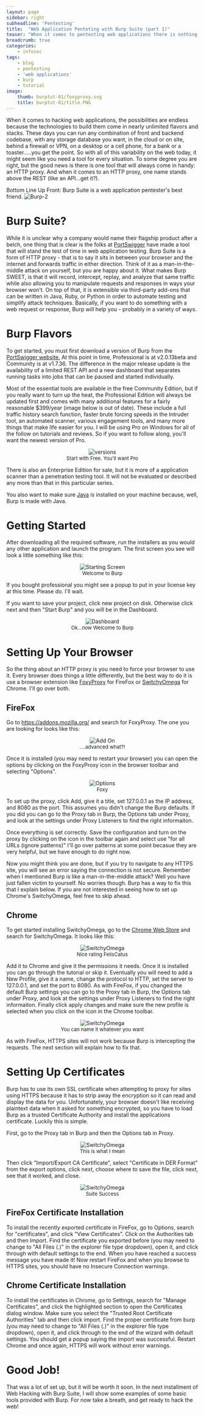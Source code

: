 ```yaml
---
layout: page
sidebar: right
subheadline: 'Pentesting'
title:  "Web Application Penteting with Burp Suite (part 1)"
teaser: "When it comes to pentesting web applications there is nothing quite like Burp Suite. Join me as we dig into Burp Suite with real world practice examples!"
breadcrumb: true
categories:
    - infosec
tags:
    - blog
    - pentesting
    - 'web applications'
    - burp
    - tutorial
image:
    thumb: burptut-01/foxyproxy.svg
    title: burptut-01/title.PNG
---
```

When it comes to hacking web applications, the possibilities are endless because the technologies to build them come in nearly unlimited flavors and stacks.  These days you can run any combination of front and backend codebase, with any storage database you want, in the cloud or on site, behind a firewall or VPN, on a desktop or a cell phone, for a bank or a toaster.....you get the point.  So with all of this variability on the web today, it might seem like you need a tool for every situation.  To some degree you are right, but the good news is there is one tool that will always come in handy: an HTTP proxy.  And when it comes to an HTTP proxy, one name stands above the REST (like an API...get it?).

Bottom Line Up Front: Burp Suite is a web application pentester's best friend.
![Burp-2](/images/burptut-01/Burp-2.png)
# Burp Suite?
While it is unclear why a company would name their flagship product after a belch, one thing that is clear is the folks at <a href=https://portswigger.net/burp>PortSwigger</a> have made a tool that will stand the test of time in web application testing.  Burp Suite is a form of HTTP proxy - that is to say it sits in between your browser and the internet and forwards traffic in either direction.  Think of it as a man-in-the-middle attack on yourself, but you are happy about it.
What makes Burp SWEET, is that it will record, intercept, replay, and analyze that same traffic while also allowing you to manipulate requests and responses in ways your browser won't.  On top of that, it is extensible via third-party add-ons that can be written in Java, Ruby, or Python in order to automate testing and simplify attack techniques.  Basically, if you want to do something with a web request or response, Burp will help you - probably in a variety of ways.
# Burp Flavors
To get started, you must first download a version of Burp from the <a href=https://portswigger.net/burp>PortSwigger website.</a>  At this point in time, Professional is at v2.0.13beta and Community is at v1.7.36.  The difference in the major release update is the availability of a limited REST API and a new dashboard that separates running tasks into jobs that can be paused and started individually.  

Most of the essential tools are available in the free Community Edition, but if you really want to turn up the heat, the Professional Edition will always be updated first and comes with many additional features for a fairly reasonable $399/year (image below is out of date).  These include a full traffic history search function, faster brute forcing speeds in the Intruder tool, an automated scanner, various engagement tools, and many more things that make life easier for you.  I will be using Pro on Windows for all of the follow on tutorials and reviews.  So if you want to follow along, you'll want the newest version of Pro.

<figure style="text-align:center; margin:1em">
<img src="/images/burptut-01/burpflavors.PNG" alt="versions">
<figcaption style="font-size:small;">
Start with Free.  You'll want Pro
</figcaption>
</figure>

There is also an Enterprise Edition for sale, but it is more of a application scanner than a penetration testing tool.  It will not be evaluated or described any more than that in this particular series.

You also want to make sure [Java](https://www.java.com/en/download/) is installed on your machine because, well, Burp is made with Java.
# Getting Started
After downloading all the required software, run the installers as you would any other application and launch the program.  The first screen you see will look a little something like this:

<figure style="text-align:center; margin:1em">
<img src="/images/burptut-01/burp1-1.PNG" alt="Starting Screen">
<figcaption style="font-size:small;">
Welcome to Burp
</figcaption>
</figure>

If you bought professional you might see a popup to put in your license key at this time.  Please do.  I'll wait.

If you want to save your project, click new project on disk.  Otherwise click next and then "Start Burp" and you will be in the Dashboard.

<figure style="text-align:center; margin:1em">
<img src="/images/burptut-01/burp2.PNG" alt="Dashboard">
<figcaption style="font-size:small;">
    Ok...<em>now</em> Welcome to Burp
</figcaption>
</figure>

# Setting Up Your Browser
So the thing about an HTTP proxy is you need to force your browser to use it.  Every browser does things a little differently, but the best way to do it is use a browser extension like <a href="https://addons.mozilla.org/en-US/firefox/addon/foxyproxy-standard/">FoxyProxy</a> for FireFox or <a href="https://chrome.google.com/webstore/detail/proxy-switchyomega/padekgcemlokbadohgkifijomclgjgif?hl=en">SwitchyOmega</a> for Chrome.  I'll go over both.
## FireFox
Go to https://addons.mozilla.org/ and search for FoxyProxy.  The one you are looking for looks like this: 

<figure style="text-align:center; margin:1em">
<img src="/images/burptut-01/foxyproxy.PNG" alt="Add On" style="max-width:200px">
<figcaption style="font-size:small;">
    ....advanced what?!
</figcaption>
</figure>

Once it is installed (you may need to restart your browser) you can open the options by clicking on the FoxyProxy icon in the browser toolbar and selecting "Options".

<figure style="text-align:center; margin:1em">
<img src="/images/burptut-01/foxyproxyoptions.PNG" alt="Options">
<figcaption style="font-size:small;">
    Foxy
</figcaption>
</figure>

To set up the proxy, click Add, give it a title, set 127.0.0.1 as the IP address, and 8080 as the port.  This assumes you didn't change the Burp defaults.  If you did you can go to the Proxy tab in Burp, the Options tab under Proxy, and look at the settings under Proxy Listeners to find the right informaiton.

Once everything is set correctly. Save the configuration and turn on the proxy by clicking on the icon in the toolbar again and select use "for all URLs (ignore patterns)"  I'll go over patterns at some point becasue they are very helpful, but we have enough to do right now.

Now you might think you are done, but if you try to navigate to any HTTPS site, you will see an error saying the connection is not secure.  Remember when I mentioned Burp is like a man-in-the-middle attack?  Well you have just fallen victim to yourself.  No worries though.  Burp has a way to fix this that I explain below.  If you are not interested in seeing how to set up Chrome's SwitchyOmega, feel free to skip ahead.

## Chrome
To get started installing SwitchyOmega, go to the <a href=https://chrome.google.com/webstore/category/extensions> Chrome Web Store</a> and search for SwitchyOmega.  It looks like this:

<figure style="text-align:center; margin:1em">
<img src="/images/burptut-01/so1.PNG" alt="SwitchyOmega">
<figcaption style="font-size:small;">
    Nice rating FelisCatus
</figcaption>
</figure>

Add it to Chrome and give it the permissions it needs.  Once it is installed you can go through the tutorial or skip it.  Eventually you will need to add a New Profile, give it a name, change the protocol to HTTP, set the server to 127.0.0.1, and  set the port to 8080.  As with FireFox, if you changed the default Burp settings you can go to the Proxy tab in Burp, the Options tab under Proxy, and look at the settings under Proxy Listeners to find the right informaiton.  Finally click apply changes and make sure the new profile is selected when you click on the icon in the Chrome toolbar.

<figure style="text-align:center; margin:1em">
<img src="/images/burptut-01/so2.PNG" alt="SwitchyOmega" style="max-height:200px">
<figcaption style="font-size:small;">
You can name it whatever you want
</figcaption>
</figure>

As with FireFox, HTTPS sites will not work because Burp is intercepting the requests.  The next section will explain how to fix that.

<h1>Setting Up Certificates</h1>
Burp has to use its own SSL certificate when attempting to proxy for sites using HTTPS because it has to strip away the encryption so it can read and display the data for you.  Unfortunately, your browser doesn't like receiving plaintext data when it asked for something encrypted, so you have to load Burp as a trusted Certificate Authority and install the applications certificate.  Luckily this is simple.

First, go to the Proxy tab in Burp and then the Options tab in Proxy.

<figure style="text-align:center; margin:1em">
<img src="/images/burptut-01/sslsetup1.PNG" alt="SwitchyOmega" style="max-width:400px">
<figcaption style="font-size:small;">
This is what I mean
</figcaption>
</figure>

Then click "Import/Export CA Certificate", select "Certificate in DER Format" from the export options, click next, choose where to save the file, click next, see that it worked, and close.

<figure style="text-align:center; margin:1em">
<img src="/images/burptut-01/sslsetup2.PNG" alt="SwitchyOmega" style="max-width:400px">
<figcaption style="font-size:small;">
Suite Success
</figcaption>
</figure>

## FireFox Certificate Installation
To install the recently exported certificate in FireFox, go to Options, search for "certificates", and click "View Certificates".   Click on the Authorities tab and then Import.  Find the certificate you exported before (you may need to change to "All Files (*.*)" in the explorer file type dropdown), open it, and click through with default settings to the end.  When you have reached a success message you have made it! Now restart FireFox and when you browse to HTTPS sites, you should have no Insecure Connection warnings.

## Chrome Certificate Installation
To install the certificates in Chrome, go to Settings, search for "Manage Certificates", and click the highlighted section to open the Certificates dialog window.  Make sure you select the "Trusted Root Certificate Authorities" tab and then click import.  Find the proper certificate from burp (you may need to change to "All Files (*.*)" in the explorer file type dropdown), open it, and click through to the end of the wizard with default settings.  You should get a popup saying the import was successful.  Restart Chrome and once again, HTTPS will work without error warnings.

<h1>Good Job!</h1>
That was a lot of set up, but it will be worth it soon.  In the next installment of Web Hacking with Burp Suite, I will show some examples of some basic tools provided with Burp.  For now take a breath, and get ready to hack the web!
